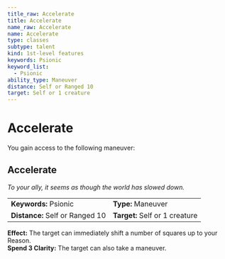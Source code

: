 ```yaml
---
title_raw: Accelerate
title: Accelerate
name_raw: Accelerate
name: Accelerate
type: classes
subtype: talent
kind: 1st-level features
keywords: Psionic
keyword_list:
  - Psionic
ability_type: Maneuver
distance: Self or Ranged 10
target: Self or 1 creature
---
```


# Accelerate

You gain access to the following maneuver:

## Accelerate

*To your ally, it seems as though the world has slowed down.*

|                                 |                                |
| :------------------------------ | :----------------------------- |
| **Keywords:** Psionic           | **Type:** Maneuver             |
| **Distance:** Self or Ranged 10 | **Target:** Self or 1 creature |

**Effect:** The target can immediately shift a number of squares up to your Reason.\
**Spend 3 Clarity:** The target can also take a maneuver.
